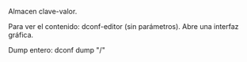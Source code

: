 Almacen clave-valor.

Para ver el contenido: dconf-editor (sin parámetros).
Abre una interfaz gráfica.

Dump entero:
dconf dump "/"
